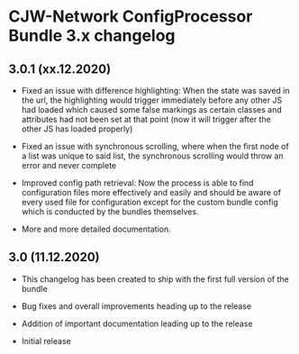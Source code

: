 # CJW-Network ConfigProcessor Bundle 3.x changelog

## 3.0.1 (xx.12.2020)

* Fixed an issue with difference highlighting: When the state was saved in the url,
  the highlighting would trigger immediately before any other JS had loaded which caused
  some false markings as certain classes and attributes had not been set at that point (now
  it will trigger after the other JS has loaded properly)

* Fixed an issue with synchronous scrolling, where when the first node of a list was unique
  to said list, the synchronous scrolling would throw an error and never complete

* Improved config path retrieval: Now the process is able to find configuration files more effectively
  and easily and should be aware of every used file for configuration except for the custom bundle config
  which is conducted by the bundles themselves.

* More and more detailed documentation.

## 3.0 (11.12.2020)

* This changelog has been created to ship with the first full version of the bundle

* Bug fixes and overall improvements heading up to the release

* Addition of important documentation leading up to the release

* Initial release

